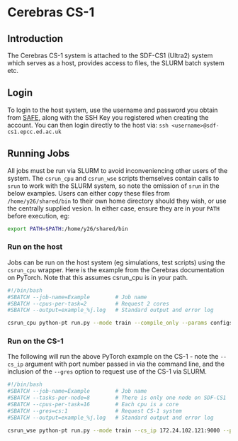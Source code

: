 # Cerebras CS-1

## Introduction
The Cerebras CS-1 system is attached to the SDF-CS1 (Ultra2) system which serves as a host, provides access to files, the SLURM batch system etc.

## Login
To login to the host system, use the username and password you obtain from [SAFE](https://www.safe.epcc.ed.ac.uk), along with the SSH Key you registered when creating the account.
You can then login directly to the host via: `ssh <username>@sdf-cs1.epcc.ed.ac.uk`

## Running Jobs
All jobs must be run via SLURM to avoid inconveniencing other users of the system. The `csrun_cpu` and `csrun_wse` scripts themselves contain calls to `srun` to work with the SLURM system, so note the omission of `srun` in the below examples.
Users can either copy these files from `/home/y26/shared/bin` to their own home directory should they wish, or use the centrally supplied vesion. In either case, ensure they are in your `PATH` before execution, eg:
```bash
export PATH=$PATH:/home/y26/shared/bin
```

### Run on the host
Jobs can be run on the host system (eg simulations, test scripts) using the `csrun_cpu` wrapper. Here is the example from the Cerebras documentation on PyTorch. Note that this assumes csrun_cpu is in your path.
```bash
#!/bin/bash
#SBATCH --job-name=Example        # Job name
#SBATCH --cpus-per-task=2         # Request 2 cores
#SBATCH --output=example_%j.log   # Standard output and error log

csrun_cpu python-pt run.py --mode train --compile_only --params configs/<name-of-the-params-file.yaml>
```

### Run on the CS-1
The following will run the above PyTorch example on the CS-1 - note the `--cs_ip` argument with port number passed in via the command line, and the inclusion of the `--gres` option to request use of the CS-1 via SLURM.

```bash
#!/bin/bash
#SBATCH --job-name=Example        # Job name
#SBATCH --tasks-per-node=8        # There is only one node on SDF-CS1
#SBATCH --cpus-per-task=16        # Each cpu is a core
#SBATCH --gres=cs:1               # Request CS-1 system
#SBATCH --output=example_%j.log   # Standard output and error log

csrun_wse python-pt run.py --mode train --cs_ip 172.24.102.121:9000 --params configs/<name-of-the-params-file.yaml> 
```